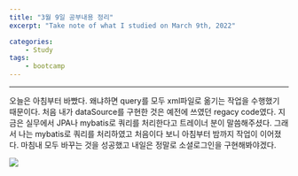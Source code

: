 ```yaml
---
title: "3월 9일 공부내용 정리"
excerpt: "Take note of what I studied on March 9th, 2022"

categories:    
    - Study
tags:
    - bootcamp
---
```


---
오늘은 아침부터 바빴다. 왜냐하면 query를 모두 xml파일로 옮기는 작업을 수행했기 때문이다. 처음 내가 dataSource를 구현한 것은 
예전에 쓰였던 regacy code였다. 지금은 실무에서 JPA나 mybatis로 쿼리를 처리한다고 트레이너 분이 말씀해주셨다. 
그래서 나는 mybatis로 쿼리를 처리하였고 처음이다 보니 아침부터 밤까지 작업이 이어졌다. 마침내 모두 바꾸는 것을 성공했고 내일은 
정말로 소셜로그인을 구현해봐야겠다.

![](https://user-images.githubusercontent.com/77392219/157575570-821bad7e-d193-4ee5-908e-57610a50df7c.png)